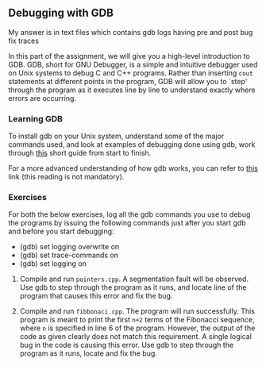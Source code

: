 ## Debugging with GDB

My answer is in text files which contains gdb logs having pre and post bug fix traces

In this part of the assignment, we will give you a high-level introduction to GDB. GDB, short for GNU Debugger, is a simple and intuitive debugger used on Unix systems to debug C and C++ programs. Rather than inserting <code>cout</code> statements at different points in the program, GDB will allow you to `step' through the program as it executes line by line to understand exactly where errors are occurring.

### Learning GDB

To install gdb on your Unix system, understand some of the major commands used, and look at examples of debugging done using gdb, work through [this](https://www.tutorialspoint.com/gnu_debugger/gdb_quick_guide.htm) short guide from start to finish.

For a more advanced understanding of how gdb works, you can refer to [this](http://web.mit.edu/gnu/doc/html/gdb_toc.html) link (this reading is not mandatory).

### Exercises

For both the below exercises, log all the gdb commands you use to debug the programs by issuing the following commands just after you start gdb and before you start debugging:

- (gdb) set logging overwrite on
- (gdb) set trace-commands on
- (gdb) set logging on

1. Compile and run <code>pointers.cpp</code>. A segmentation fault will be observed. Use gdb to step through the program as it runs, and locate line of the program that causes this error and fix the bug.

2. Compile and run <code>fibbonaci.cpp</code>. The program will run successfully. This program is meant to print the first <code>n+2</code> terms of the Fibonacci sequence, where <code>n</code> is specified in line 6 of the program. However, the output of the code as given clearly does not match this requirement. A single logical bug in the code is causing this error. Use gdb to step through the program as it runs, locate and fix the bug.


